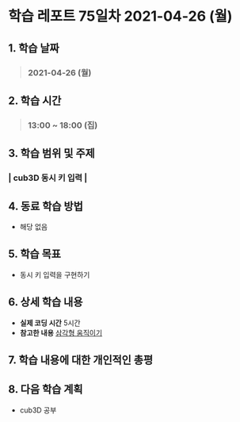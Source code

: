 # 학습 레포트 75일차 2021-04-26 (월)

## 1. 학습 날짜
> ### 2021-04-26 (월)

## 2. 학습 시간
> ### 13:00 ~ 18:00 (집)

## 3. 학습 범위 및 주제
### | cub3D 동시 키 입력 |

## 4. 동료 학습 방법
- 해당 없음

## 5. 학습 목표
- 동시 키 입력을 구현하기

## 6. 상세 학습 내용
- **실제 코딩 시간** 5시간
- **참고한 내용** [삼각형 움직이기](https://velog.io/@parksj3205/2.-%ED%82%A4%EB%B3%B4%EB%93%9C-%EC%9E%85%EB%A0%A5%EC%9C%BC%EB%A1%9C-%EB%8F%84%ED%98%95-%EC%9B%80%EC%A7%81%EC%9D%B4%EA%B8%B0)

## 7. 학습 내용에 대한 개인적인 총평

## 8. 다음 학습 계획
- cub3D 공부